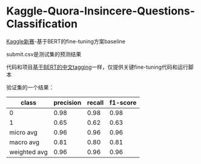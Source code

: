 # Kaggle-Quora-Insincere-Questions-Classification

[Kaggle新赛](https://www.kaggle.com/c/quora-insincere-questions-classification)-基于BERT的fine-tuning方案baseline

submit.csv是测试集的预测结果

代码和项目[基于BERT的中文tagging](https://github.com/zhpmatrix/bert-sequence-tagging)一样，仅提供关键fine-tuning代码和运行脚本


验证集的一个结果：

|class| precision | recall | f1-score |
|-----| ------ | ------ | ------ |
|0| 0.98 | 0.98 | 0.98 |
|1| 0.65 | 0.62 | 0.63 |
|micro avg| 0.96 | 0.96 | 0.96 |
|macro avg| 0.81 | 0.80 | 0.81 |
|weighted avg| 0.96 | 0.96 | 0.96 |

